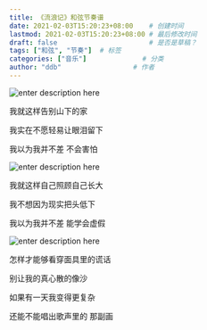 ```yaml
---
title: 《流浪记》和弦节奏谱
date: 2021-02-03T15:20:23+08:00    # 创建时间
lastmod: 2021-02-03T15:20:23+08:00 # 最后修改时间
draft: false                       # 是否是草稿？
tags: ["和弦", "节奏"]  # 标签
categories: ["音乐"]              # 分类
author: "ddb"                  # 作者
---
```



![enter description here](https://gitee.com/huangxd/imges/raw/master/小书匠/1612354810183.png)

我就这样告别山下的家

我实在不愿轻易让眼泪留下

我以为我并不差 不会害怕

![enter description here](https://gitee.com/huangxd/imges/raw/master/小书匠/1612354865461.png)

我就这样自己照顾自己长大

我不想因为现实把头低下

我以为我并不差 能学会虚假

![enter description here](https://gitee.com/huangxd/imges/raw/master/小书匠/1612354917507.png)

怎样才能够看穿面具里的谎话

别让我的真心散的像沙

如果有一天我变得更复杂

还能不能唱出歌声里的 那副画
